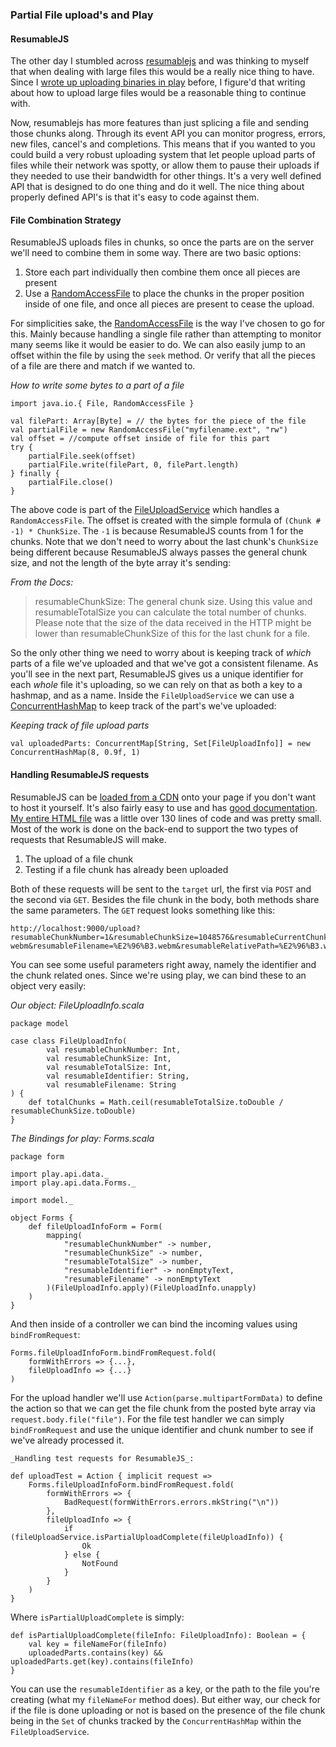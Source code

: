 ### Partial File upload's and Play

#### ResumableJS

The other day I stumbled across [resumablejs] and was thinking to myself 
that when dealing with large files this would be a really nice thing to 
have. Since I [wrote up uploading binaries in play] before, I figure'd 
that writing about how to upload large files would be a reasonable thing 
to continue with. 

Now, resumablejs has more features than just splicing a file and sending 
those chunks along. Through its event API you can monitor progress, 
errors, new files, cancel's and completions. This means that if you wanted 
to you could build a very robust uploading system that let people upload 
parts of files while their network was spotty, or allow them to pause 
their uploads if they needed to use their bandwidth for other things. It's 
a very well defined API that is designed to do one thing and do it well. 
The nice thing about properly defined API's is that it's easy to code 
against them.

#### File Combination Strategy

ResumableJS uploads files in chunks, so once the parts are on the server 
we'll need to combine them in some way. There are two basic options:

1. Store each part individually then combine them once all pieces are present
2. Use a [RandomAccessFile] to place the chunks in the proper position inside of one file, and once all pieces are present to cease the upload.

For simplicities sake, the [RandomAccessFile] is the way I've chosen to 
go for this. Mainly because handling a single file rather than attempting 
to monitor many seems like it would be easier to do. We can also easily
jump to an offset within the file by using the `seek` method. Or verify 
that all the pieces of a file are there and match if we wanted to. 


_How to write some bytes to a part of a file_

	import java.io.{ File, RandomAccessFile }

	val filePart: Array[Byte] = // the bytes for the piece of the file
	val partialFile = new RandomAccessFile("myfilename.ext", "rw")
	val offset = //compute offset inside of file for this part
	try {
		partialFile.seek(offset)
		partialFile.write(filePart, 0, filePart.length)
	} finally {
		partialFile.close()
	}

The above code is part of the [FileUploadService] which handles a `RandomAccessFile`. 
The offset is created with the simple formula of `(Chunk # -1) * ChunkSize`. 
The `-1` is because ResumableJS counts from 1 for the chunks. Note that we 
don't need to worry about the last chunk's `ChunkSize` being different because 
ResumableJS always passes the general chunk size, and not the length of the 
byte array it's sending:

_From the Docs:_

>resumableChunkSize: The general chunk size. Using this value and resumableTotalSize you can calculate the total number of chunks. Please note that the size of the data received in the HTTP might be lower than resumableChunkSize of this for the last chunk for a file.

So the only other thing we need to worry about is keeping track of _which_ parts
of a file we've uploaded and that we've got a consistent filename. As you'll see 
in the next part, ResumableJS gives us a unique identifier for each _whole_ file 
it's uploading, so we can rely on that as both a key to a hashmap, and as a name.
Inside the `FileUploadService` we can use a [ConcurrentHashMap] to keep track of 
the part's we've uploaded: 

_Keeping track of file upload parts_

	val uploadedParts: ConcurrentMap[String, Set[FileUploadInfo]] = new ConcurrentHashMap(8, 0.9f, 1)

#### Handling ResumableJS requests

ResumableJS can be [loaded from a CDN] onto your page if you don't want to 
host it yourself. It's also fairly easy to use and has [good documentation].
[My entire HTML file] was a little over 130 lines of code and was pretty small.
Most of the work is done on the back-end to support the two types of requests
that ResumableJS will make. 

1. The upload of a file chunk
2. Testing if a file chunk has already been uploaded

Both of these requests will be sent to the `target` url, the first via `POST`
and the second via `GET`. Besides the file chunk in the body, both methods 
share the same parameters. The `GET` request looks something like this:

	http://localhost:9000/upload?resumableChunkNumber=1&resumableChunkSize=1048576&resumableCurrentChunkSize=1048576&resumableTotalSize=7185630&resumableType=video%2Fwebm&resumableIdentifier=7185630-webm&resumableFilename=%E2%96%B3.webm&resumableRelativePath=%E2%96%B3.webm&resumableTotalChunks=6

You can see some useful parameters right away, namely the identifier and the 
chunk related ones. Since we're using play, we can bind these to an object 
very easily:

_Our object: FileUploadInfo.scala_

	package model

	case class FileUploadInfo(
			val resumableChunkNumber: Int,
			val resumableChunkSize: Int,
			val resumableTotalSize: Int,
			val resumableIdentifier: String,
			val resumableFilename: String
	) {
		def totalChunks = Math.ceil(resumableTotalSize.toDouble / resumableChunkSize.toDouble)
	}

_The Bindings for play: Forms.scala_

	package form

	import play.api.data._
	import play.api.data.Forms._

	import model._

	object Forms {
		def fileUploadInfoForm = Form(
			mapping(
				"resumableChunkNumber" -> number,
				"resumableChunkSize" -> number,
				"resumableTotalSize" -> number,
				"resumableIdentifier" -> nonEmptyText,
				"resumableFilename" -> nonEmptyText
			)(FileUploadInfo.apply)(FileUploadInfo.unapply)
		)
	}

And then inside of a controller we can bind the incoming values using 
`bindFromRequest`:

	Forms.fileUploadInfoForm.bindFromRequest.fold(
		formWithErrors => {...},
		fileUploadInfo => {...}
	)

For the upload handler we'll use `Action(parse.multipartFormData)` to 
define the action so that we can get the file chunk from the posted byte 
array via `request.body.file("file")`. For the file test handler we can 
simply `bindFromRequest` and use the unique identifier and chunk number 
to see if we've already processed it.

	_Handling test requests for ResumableJS_:

	def uploadTest = Action { implicit request =>
		Forms.fileUploadInfoForm.bindFromRequest.fold(
			formWithErrors => {
				BadRequest(formWithErrors.errors.mkString("\n"))
			},
			fileUploadInfo => {
				if (fileUploadService.isPartialUploadComplete(fileUploadInfo)) {
					Ok
				} else {
					NotFound
				}
			}
		)
	}

Where `isPartialUploadComplete` is simply:

	def isPartialUploadComplete(fileInfo: FileUploadInfo): Boolean = {
		val key = fileNameFor(fileInfo)
		uploadedParts.contains(key) && uploadedParts.get(key).contains(fileInfo)
	}

You can use the `resumableIdentifier` as a key, or the path to the file you're 
creating (what my `fileNameFor` method does). But either way, our check for if 
the file is done uploading or not is based on the presence of the file chunk 
being in the `Set` of chunks tracked by the `ConcurrentHashMap` within the 
`FileUploadService`.

[resumablejs]:http://resumablejs.com/
[wrote up uploading binaries in play]:/tech-blog/upload-binary-data-play-exif
[RandomAccessFile]:https://docs.oracle.com/javase/7/docs/api/java/io/RandomAccessFile.html
[loaded from a CDN]:https://cdnjs.cloudflare.com/ajax/libs/resumable.js/1.0.2/resumable.js
[good documentation]:http://resumablejs.com/
[My entire HTML file]:https://github.com/EdgeCaseBerg/play-resumablejs-upload/blob/master/app/views/index.scala.html
[FileUploadService]:https://github.com/EdgeCaseBerg/play-resumablejs-upload/blob/master/app/service/FileUploadService.scala
[ConcurrentHashMap]:https://docs.oracle.com/javase/7/docs/api/java/util/concurrent/ConcurrentHashMap.html